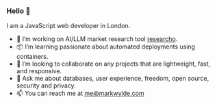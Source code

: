 ### Hello 👋

I am a JavaScript web developer in London.

- 🤖 I’m working on AI/LLM market research tool [researcho](https://researcho.com).
- 📦 I’m learning passionate about automated deployments using containers.
- 👯 I’m looking to collaborate on any projects that are lightweight, fast, and responsive.
- 💬 Ask me about databases, user experience, freedom, open source, security and privacy.
- 📫 You can reach me at me@markwylde.com
